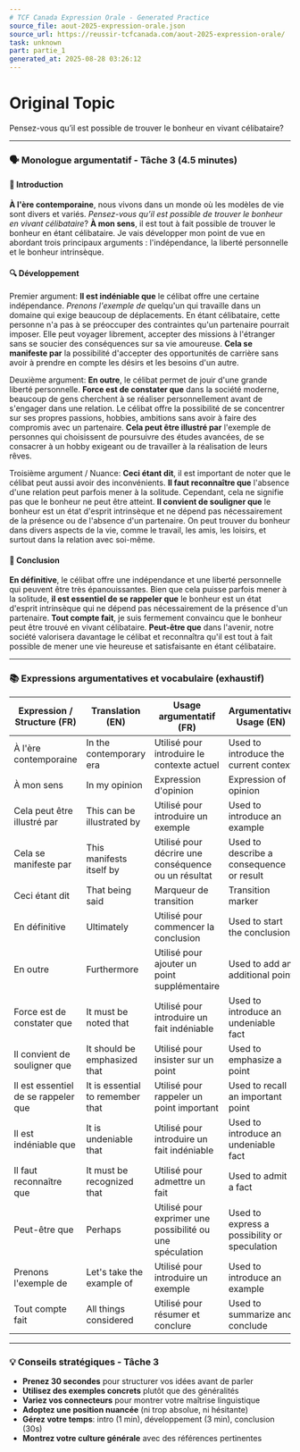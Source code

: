 ```yaml
---
# TCF Canada Expression Orale - Generated Practice
source_file: aout-2025-expression-orale.json
source_url: https://reussir-tcfcanada.com/aout-2025-expression-orale/
task: unknown
part: partie_1
generated_at: 2025-08-28 03:26:12
---
```


# Original Topic
Pensez-vous qu’il est possible de trouver le bonheur en vivant célibataire?

---

### 🗣️ Monologue argumentatif - Tâche 3 (4.5 minutes)

#### 🚀 Introduction
**À l'ère contemporaine**, nous vivons dans un monde où les modèles de vie sont divers et variés. *Pensez-vous qu’il est possible de trouver le bonheur en vivant célibataire*? **À mon sens**, il est tout à fait possible de trouver le bonheur en étant célibataire. Je vais développer mon point de vue en abordant trois principaux arguments : l'indépendance, la liberté personnelle et le bonheur intrinsèque.

#### 🔍 Développement

Premier argument:
**Il est indéniable que** le célibat offre une certaine indépendance. *Prenons l'exemple de* quelqu'un qui travaille dans un domaine qui exige beaucoup de déplacements. En étant célibataire, cette personne n'a pas à se préoccuper des contraintes qu'un partenaire pourrait imposer. Elle peut voyager librement, accepter des missions à l'étranger sans se soucier des conséquences sur sa vie amoureuse. **Cela se manifeste par** la possibilité d'accepter des opportunités de carrière sans avoir à prendre en compte les désirs et les besoins d'un autre.

Deuxième argument:
**En outre**, le célibat permet de jouir d'une grande liberté personnelle. **Force est de constater que** dans la société moderne, beaucoup de gens cherchent à se réaliser personnellement avant de s'engager dans une relation. Le célibat offre la possibilité de se concentrer sur ses propres passions, hobbies, ambitions sans avoir à faire des compromis avec un partenaire. **Cela peut être illustré par** l'exemple de personnes qui choisissent de poursuivre des études avancées, de se consacrer à un hobby exigeant ou de travailler à la réalisation de leurs rêves.

Troisième argument / Nuance:
**Ceci étant dit**, il est important de noter que le célibat peut aussi avoir des inconvénients. **Il faut reconnaître que** l'absence d'une relation peut parfois mener à la solitude. Cependant, cela ne signifie pas que le bonheur ne peut être atteint. **Il convient de souligner que** le bonheur est un état d'esprit intrinsèque et ne dépend pas nécessairement de la présence ou de l'absence d'un partenaire. On peut trouver du bonheur dans divers aspects de la vie, comme le travail, les amis, les loisirs, et surtout dans la relation avec soi-même.

#### 🎯 Conclusion
**En définitive**, le célibat offre une indépendance et une liberté personnelle qui peuvent être très épanouissantes. Bien que cela puisse parfois mener à la solitude, **il est essentiel de se rappeler que** le bonheur est un état d'esprit intrinsèque qui ne dépend pas nécessairement de la présence d'un partenaire. **Tout compte fait**, je suis fermement convaincu que le bonheur peut être trouvé en vivant célibataire. **Peut-être que** dans l'avenir, notre société valorisera davantage le célibat et reconnaîtra qu'il est tout à fait possible de mener une vie heureuse et satisfaisante en étant célibataire.

---

### 📚 Expressions argumentatives et vocabulaire (exhaustif)

| Expression / Structure (FR) | Translation (EN) | Usage argumentatif (FR) | Argumentative Usage (EN) |
|----------------------------|------------------|-------------------------|--------------------------|
| À l'ère contemporaine | In the contemporary era | Utilisé pour introduire le contexte actuel | Used to introduce the current context |
| À mon sens | In my opinion | Expression d'opinion | Expression of opinion |
| Cela peut être illustré par | This can be illustrated by | Utilisé pour introduire un exemple | Used to introduce an example |
| Cela se manifeste par | This manifests itself by | Utilisé pour décrire une conséquence ou un résultat | Used to describe a consequence or result |
| Ceci étant dit | That being said | Marqueur de transition | Transition marker |
| En définitive | Ultimately | Utilisé pour commencer la conclusion | Used to start the conclusion |
| En outre | Furthermore | Utilisé pour ajouter un point supplémentaire | Used to add an additional point |
| Force est de constater que | It must be noted that | Utilisé pour introduire un fait indéniable | Used to introduce an undeniable fact |
| Il convient de souligner que | It should be emphasized that | Utilisé pour insister sur un point | Used to emphasize a point |
| Il est essentiel de se rappeler que | It is essential to remember that | Utilisé pour rappeler un point important | Used to recall an important point |
| Il est indéniable que | It is undeniable that | Utilisé pour introduire un fait indéniable | Used to introduce an undeniable fact |
| Il faut reconnaître que | It must be recognized that | Utilisé pour admettre un fait | Used to admit a fact |
| Peut-être que | Perhaps | Utilisé pour exprimer une possibilité ou une spéculation | Used to express a possibility or speculation |
| Prenons l'exemple de | Let's take the example of | Utilisé pour introduire un exemple | Used to introduce an example |
| Tout compte fait | All things considered | Utilisé pour résumer et conclure | Used to summarize and conclude |

---

### 💡 Conseils stratégiques - Tâche 3

- **Prenez 30 secondes** pour structurer vos idées avant de parler
- **Utilisez des exemples concrets** plutôt que des généralités
- **Variez vos connecteurs** pour montrer votre maîtrise linguistique
- **Adoptez une position nuancée** (ni trop absolue, ni hésitante)
- **Gérez votre temps**: intro (1 min), développement (3 min), conclusion (30s)
- **Montrez votre culture générale** avec des références pertinentes